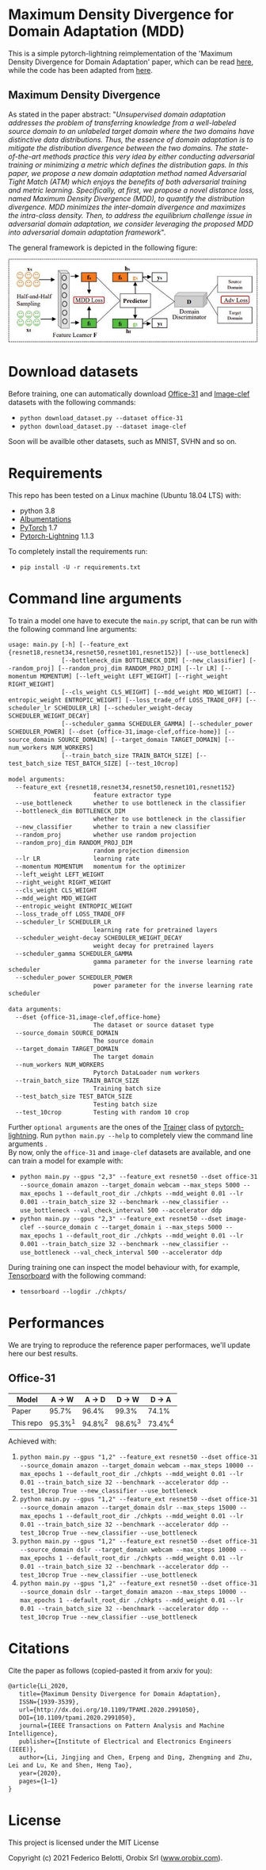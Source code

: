 # Maximum Density Divergence for Domain Adaptation (MDD)

This is a simple pytorch-lightning reimplementation of the 'Maximum Density Divergence for Domain Adaptation' paper, which can be read [here](https://arxiv.org/pdf/2004.12615.pdf), while the code has been adapted from [here](https://github.com/lijin118/ATM). 

## Maximum Density Divergence

As stated in the paper abstract:
"*Unsupervised domain adaptation addresses the problem of transferring knowledge from a well-labeled source domain to an unlabeled target domain where the two domains have distinctive data distributions. Thus, the essence of domain adaptation is to mitigate the distribution divergence between the two domains. The state-of-the-art methods practice this very idea by either conducting adversarial training or minimizing a metric which defines the distribution gaps. In this paper, we propose a new domain adaptation method named Adversarial Tight Match (ATM) which enjoys the benefits of both adversarial training and metric learning. Specifically, at first, we propose a novel distance loss, named Maximum Density Divergence (MDD), to quantify the distribution divergence. MDD minimizes the inter-domain divergence and maximizes the intra-class density. Then, to address the equilibrium challenge issue in  adversarial domain adaptation, we consider leveraging the proposed MDD into adversarial domain adaptation framework*".  

The general framework is depicted in the following figure:

![MDD](docs/imgs/atm.jpg)

# Download datasets

Before training, one can automatically download [Office-31](https://people.eecs.berkeley.edu/~jhoffman/domainadapt/#datasets_code) and [Image-clef](https://www.imageclef.org/2014/adaptation) datasets with the following commands:

* `python download_dataset.py --dataset office-31`
* `python download_dataset.py --dataset image-clef`

Soon will be availble other datasets, such as MNIST, SVHN and so on.

# Requirements

This repo has been tested on a Linux machine (Ubuntu 18.04 LTS) with:
* python 3.8
* [Albumentations](https://albumentations.ai/)
* [PyTorch](https://pytorch.org/) 1.7
* [Pytorch-Lightning](https://pytorch-lightning.readthedocs.io/en/latest/) 1.1.3

To completely install the requirements run:

* `pip install -U -r requirements.txt`

# Command line arguments

To train a model one have to execute the `main.py` script, that can be run with the following command line arguments:

```
usage: main.py [-h] [--feature_ext {resnet18,resnet34,resnet50,resnet101,resnet152}] [--use_bottleneck]
               [--bottleneck_dim BOTTLENECK_DIM] [--new_classifier] [--random_proj] [--random_proj_dim RANDOM_PROJ_DIM] [--lr LR] [--momentum MOMENTUM] [--left_weight LEFT_WEIGHT] [--right_weight RIGHT_WEIGHT]
               [--cls_weight CLS_WEIGHT] [--mdd_weight MDD_WEIGHT] [--entropic_weight ENTROPIC_WEIGHT] [--loss_trade_off LOSS_TRADE_OFF] [--scheduler_lr SCHEDULER_LR] [--scheduler_weight-decay SCHEDULER_WEIGHT_DECAY]
               [--scheduler_gamma SCHEDULER_GAMMA] [--scheduler_power SCHEDULER_POWER] [--dset {office-31,image-clef,office-home}] [--source_domain SOURCE_DOMAIN] [--target_domain TARGET_DOMAIN] [--num_workers NUM_WORKERS]
               [--train_batch_size TRAIN_BATCH_SIZE] [--test_batch_size TEST_BATCH_SIZE] [--test_10crop]

model arguments:
  --feature_ext {resnet18,resnet34,resnet50,resnet101,resnet152}
                        feature extractor type
  --use_bottleneck      whether to use bottleneck in the classifier
  --bottleneck_dim BOTTLENECK_DIM
                        whether to use bottleneck in the classifier
  --new_classifier      whether to train a new classifier
  --random_proj         whether use random projection
  --random_proj_dim RANDOM_PROJ_DIM
                        random projection dimension
  --lr LR               learning rate
  --momentum MOMENTUM   momentum for the optimizer
  --left_weight LEFT_WEIGHT
  --right_weight RIGHT_WEIGHT
  --cls_weight CLS_WEIGHT
  --mdd_weight MDD_WEIGHT
  --entropic_weight ENTROPIC_WEIGHT
  --loss_trade_off LOSS_TRADE_OFF
  --scheduler_lr SCHEDULER_LR
                        learning rate for pretrained layers
  --scheduler_weight-decay SCHEDULER_WEIGHT_DECAY
                        weight decay for pretrained layers
  --scheduler_gamma SCHEDULER_GAMMA
                        gamma parameter for the inverse learning rate scheduler
  --scheduler_power SCHEDULER_POWER
                        power parameter for the inverse learning rate scheduler

data arguments:
  --dset {office-31,image-clef,office-home}
                        The dataset or source dataset type
  --source_domain SOURCE_DOMAIN
                        The source domain
  --target_domain TARGET_DOMAIN
                        The target domain
  --num_workers NUM_WORKERS
                        Pytorch DataLoader num workers
  --train_batch_size TRAIN_BATCH_SIZE
                        Training batch size
  --test_batch_size TEST_BATCH_SIZE
                        Testing batch size
  --test_10crop         Testing with random 10 crop
```  
Further `optional arguments` are the ones of the [Trainer](https://pytorch-lightning.readthedocs.io/en/latest/trainer.html#trainer-flags) class of [pytorch-lightning](https://pytorch-lightning.readthedocs.io/en/latest/). Run `python main.py --help` to completely view the command line arguments .  
By now, only the `office-31` and `image-clef` datasets are available, and one can train a model for example with:

* `python main.py --gpus "2,3" --feature_ext resnet50 --dset office-31 --source_domain amazon --target_domain webcam --max_steps 5000 --max_epochs 1 --default_root_dir ./chkpts --mdd_weight 0.01 --lr 0.001 --train_batch_size 32 --benchmark --new_classifier --use_bottleneck --val_check_interval 500 --accelerator ddp`
* `python main.py --gpus "2,3" --feature_ext resnet50 --dset image-clef --source_domain c --target_domain i --max_steps 5000 --max_epochs 1 --default_root_dir ./chkpts --mdd_weight 0.01 --lr 0.001 --train_batch_size 32 --benchmark --new_classifier --use_bottleneck --val_check_interval 500 --accelerator ddp`

During training one can inspect the model behaviour with, for example, [Tensorboard](https://pytorch-lightning.readthedocs.io/en/latest/logging.html) with the following command:

* `tensorboard --logdir ./chkpts/`

# Performances

We are trying to reproduce the reference paper performaces, we'll update here our best results. 

## Office-31

| Model | A &rarr; W | A &rarr; D | D &rarr; W | D &rarr; A |
| --- | --- | --- | --- | --- |
| Paper | 95.7% | 96.4% | 99.3% | 74.1% |
| This repo | 95.3%<sup>1</sup> | 94.8%<sup>2</sup> | 98.6%<sup>3</sup> | 73.4%<sup>4</sup> |

Achieved with:

1. `python main.py --gpus "1,2" --feature_ext resnet50 --dset office-31 --source_domain amazon --target_domain webcam --max_steps 10000 --max_epochs 1 --default_root_dir ./chkpts --mdd_weight 0.01 --lr 0.01 --train_batch_size 32 --benchmark --accelerator ddp --test_10crop True --new_classifier --use_bottleneck`
2. `python main.py --gpus "1,2" --feature_ext resnet50 --dset office-31 --source_domain amazon --target_domain dslr --max_steps 15000 --max_epochs 1 --default_root_dir ./chkpts --mdd_weight 0.01 --lr 0.01 --train_batch_size 32 --benchmark --accelerator ddp --test_10crop True --new_classifier --use_bottleneck`
3. `python main.py --gpus "1,2" --feature_ext resnet50 --dset office-31 --source_domain dslr --target_domain webcam --max_steps 10000 --max_epochs 1 --default_root_dir ./chkpts --mdd_weight 0.01 --lr 0.01 --train_batch_size 32 --benchmark --accelerator ddp --test_10crop True --new_classifier --use_bottleneck`
4. `python main.py --gpus "1,2" --feature_ext resnet50 --dset office-31 --source_domain dslr --target_domain amazon --max_steps 10000 --max_epochs 1 --default_root_dir ./chkpts --mdd_weight 0.01 --lr 0.01 --train_batch_size 32 --benchmark --accelerator ddp --test_10crop True --new_classifier --use_bottleneck`

# Citations

Cite the paper as follows (copied-pasted it from arxiv for you):  

```
@article{Li_2020,
   title={Maximum Density Divergence for Domain Adaptation},
   ISSN={1939-3539},
   url={http://dx.doi.org/10.1109/TPAMI.2020.2991050},
   DOI={10.1109/tpami.2020.2991050},
   journal={IEEE Transactions on Pattern Analysis and Machine Intelligence},
   publisher={Institute of Electrical and Electronics Engineers (IEEE)},
   author={Li, Jingjing and Chen, Erpeng and Ding, Zhengming and Zhu, Lei and Lu, Ke and Shen, Heng Tao},
   year={2020},
   pages={1–1}
}
```

# License

This project is licensed under the MIT License

Copyright (c) 2021 Federico Belotti, Orobix Srl (www.orobix.com).

